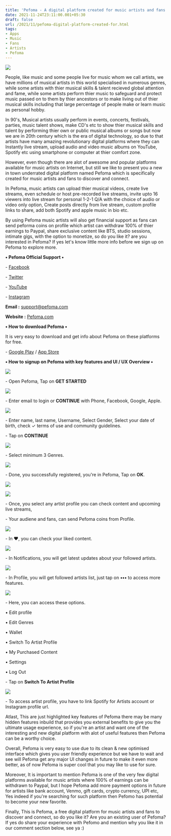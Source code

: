 ```yaml
---
title: 'Pefoma - A digital platform created for music artists and fans.'
date: 2021-11-24T23:11:00.001+05:30
draft: false
url: /2021/11/pefoma-digital-platform-created-for.html
tags: 
- Apps
- Music
- Fans
- Artists
- Pefoma
---
```


 [![](https://lh3.googleusercontent.com/-uH-BQCNJXjc/YZ55P7clSUI/AAAAAAAAHfY/aWCSpDWuYPwhfEVA-iMjPidBGv9v_xhlACLcBGAsYHQ/s1600/1637775644968674-0.png)](https://lh3.googleusercontent.com/-uH-BQCNJXjc/YZ55P7clSUI/AAAAAAAAHfY/aWCSpDWuYPwhfEVA-iMjPidBGv9v_xhlACLcBGAsYHQ/s1600/1637775644968674-0.png) 

  

People, like music and some people live for music whom we call artists, we have millions of musical artists in this world specialised in numerous genres, while some artists with thier musical skills & talent recieved global attention and fame, while some artists perform thier music to safeguard and protect music passed on to them by thier ancestors or to make living out of thier musical skills including that large percentage of people make or learn music as personal hobby.

  

In 90's, Musical artists usually perform in events, concerts, festivals, parties, music talent shows, make CD's etc to show thier musical skills and talent by performing thier own or public musical albums or songs but now we are in 20th century which is the era of digital technology, so due to that artists have many amazing revolutionary digital platforms where they can Instantly live stream, upload audio and video music albums on YouTube, Spotify etc using smartphone or computer at thier comfort zone.

  

However, even though there are alot of awesome and popular platforms available for music artists on Internet, but still we like to present you a new in town underrated digital platform named Pefoma which is specifically created for music artists and fans to discover and connect.

  

In Pefoma, music artists can upload thier musical videos, create live streams, even schedule or host pre-recorded live streams, invite upto 16 viewers into live stream for personal 1-2-1 Q/A with the choice of audio or video only option, Create posts directly from live stream, custom profile links to share, add both Spotify and apple music in bio etc.

  

By using Pefoma music artists will also get financial support as fans can send peforma coins on profile which artist can withdraw 100% of thier earnings to Paypal, share exclusive content like BTS, studio sessions, intimate gigs, with the option to monetize, so do you like it? are you interested in Pefoma? If yes let's know little more info before we sign up on Pefoma to explore more.

  

**• Pefoma Official Support •**

\- [Facebook](https://www.facebook.com/pefoma)

\- [Twitter](https://twitter.com/Pefoma_)

\- [YouTube](https://www.youtube.com/channel/UCprKNt7GzY1hE2z3uEx1k-w)

\- [Instagram](https://www.instagram.com/pefoma_/)

  

**Email :** [support@pefoma.com](mailto:support@pefoma.com)

**Website :** [Pefoma.com](http://pefoma.com)

  

**• How to download Pefoma •**

It is very easy to download and get info about Pefoma on these platforms for free.

  

\- [Google Play](https://play.google.com/store/apps/details?id=com.pefoma) / [App Store](https://apps.apple.com/gb/app/pefoma/id1523673708)

  

**• How to signup on Pefoma with key features and UI / UX Overview •**

 **[![](https://lh3.googleusercontent.com/-r-CXookczHg/YZ55HAdRiLI/AAAAAAAAHfM/mVP253uNmYsIWXQf8EFY4W8kj01xj32XQCLcBGAsYHQ/s1600/1637775624149088-1.png)](https://lh3.googleusercontent.com/-r-CXookczHg/YZ55HAdRiLI/AAAAAAAAHfM/mVP253uNmYsIWXQf8EFY4W8kj01xj32XQCLcBGAsYHQ/s1600/1637775624149088-1.png)** 

\- Open Pefoma, Tap on **GET STARTED**

 **[![](https://lh3.googleusercontent.com/-8Yngk4DURDw/YZ55B7k_QBI/AAAAAAAAHfA/AOm9S28qEhwWEHc3L8Rh61M0xaRh6A39QCLcBGAsYHQ/s1600/1637775616220116-2.png)](https://lh3.googleusercontent.com/-8Yngk4DURDw/YZ55B7k_QBI/AAAAAAAAHfA/AOm9S28qEhwWEHc3L8Rh61M0xaRh6A39QCLcBGAsYHQ/s1600/1637775616220116-2.png)** 

\- Enter email to login or **CONTINUE** with Phone, Facebook, Google, Apple.

  

 [![](https://lh3.googleusercontent.com/-JrsHzRc6iNE/YZ54_6B6W0I/AAAAAAAAHe8/f10KoMsoPisAWzlj3k1ybKThd677zl4bQCLcBGAsYHQ/s1600/1637775609828257-3.png)](https://lh3.googleusercontent.com/-JrsHzRc6iNE/YZ54_6B6W0I/AAAAAAAAHe8/f10KoMsoPisAWzlj3k1ybKThd677zl4bQCLcBGAsYHQ/s1600/1637775609828257-3.png) 

  

\- Enter name, last name, Username, Select Gender, Select your date of birth, check ✓ terms of use and community guidelines.

  

\- Tap on **CONTINUE**

  

 [![](https://lh3.googleusercontent.com/-yWdO948idtg/YZ54-U4stBI/AAAAAAAAHe4/YPDcaypdzKsJmrSFgv1bTCnSEq49QfJKwCLcBGAsYHQ/s1600/1637775599713437-4.png)](https://lh3.googleusercontent.com/-yWdO948idtg/YZ54-U4stBI/AAAAAAAAHe4/YPDcaypdzKsJmrSFgv1bTCnSEq49QfJKwCLcBGAsYHQ/s1600/1637775599713437-4.png) 

  

\- Select minimum 3 Genres.

  

 [![](https://lh3.googleusercontent.com/-zMJRfOs01AQ/YZ547ggRvzI/AAAAAAAAHe0/GdPf49xv1HAOjcr3NiWNxAW4tm6InoZjgCLcBGAsYHQ/s1600/1637775593112702-5.png)](https://lh3.googleusercontent.com/-zMJRfOs01AQ/YZ547ggRvzI/AAAAAAAAHe0/GdPf49xv1HAOjcr3NiWNxAW4tm6InoZjgCLcBGAsYHQ/s1600/1637775593112702-5.png) 

  

\- Done, you successfully registered, you're in Pefoma, Tap on **OK**.

  

 [![](https://lh3.googleusercontent.com/-YDtFv4Qm_zk/YZ546BrQznI/AAAAAAAAHew/ALxyU55HnwUXdo4_z2TexHghnwijZoqRgCLcBGAsYHQ/s1600/1637775586626383-6.png)](https://lh3.googleusercontent.com/-YDtFv4Qm_zk/YZ546BrQznI/AAAAAAAAHew/ALxyU55HnwUXdo4_z2TexHghnwijZoqRgCLcBGAsYHQ/s1600/1637775586626383-6.png) 

  

 [![](https://lh3.googleusercontent.com/-n3vgYj5qQro/YZ544Z4SHBI/AAAAAAAAHes/1R9Jqb8HoRUPra-mAxPi6yqy-LPAwVjNQCLcBGAsYHQ/s1600/1637775577961611-7.png)](https://lh3.googleusercontent.com/-n3vgYj5qQro/YZ544Z4SHBI/AAAAAAAAHes/1R9Jqb8HoRUPra-mAxPi6yqy-LPAwVjNQCLcBGAsYHQ/s1600/1637775577961611-7.png) 

  

\- Once, you select any artist profile you can check content and upcoming live streams, 

  

\- Your audiene and fans, can send Pefoma coins from Profile.

  

 [![](https://lh3.googleusercontent.com/-BxwreC-B5e4/YZ542Ulat_I/AAAAAAAAHeo/U13EOgFQBG00aUSDcCRd9fWHv2EtDjrMwCLcBGAsYHQ/s1600/1637775563889693-8.png)](https://lh3.googleusercontent.com/-BxwreC-B5e4/YZ542Ulat_I/AAAAAAAAHeo/U13EOgFQBG00aUSDcCRd9fWHv2EtDjrMwCLcBGAsYHQ/s1600/1637775563889693-8.png) 

  

\- In ❤️, you can check your liked content.

  

 [![](https://lh3.googleusercontent.com/-q19bTotoDp4/YZ54y4p2_sI/AAAAAAAAHek/aXzdbdaVErU9kBG4hSRAW6QEnHzL4lQlwCLcBGAsYHQ/s1600/1637775556894978-9.png)](https://lh3.googleusercontent.com/-q19bTotoDp4/YZ54y4p2_sI/AAAAAAAAHek/aXzdbdaVErU9kBG4hSRAW6QEnHzL4lQlwCLcBGAsYHQ/s1600/1637775556894978-9.png) 

  

\- In Notifications, you will get latest updates about your followed artists.

  

 [![](https://lh3.googleusercontent.com/-KMBH45aoDVA/YZ54xNkp5XI/AAAAAAAAHeg/Be4N2dwl3OcOLC1TbskTX_Khf0mA67RJwCLcBGAsYHQ/s1600/1637775545521729-10.png)](https://lh3.googleusercontent.com/-KMBH45aoDVA/YZ54xNkp5XI/AAAAAAAAHeg/Be4N2dwl3OcOLC1TbskTX_Khf0mA67RJwCLcBGAsYHQ/s1600/1637775545521729-10.png) 

  

\- In Profile, you will get followed artists list, just tap on **•••** to access more features.

  

 [![](https://lh3.googleusercontent.com/-Rnpn7ZKHQcQ/YZ54uC1BE3I/AAAAAAAAHec/WpbBo9j6Ze4yW2ELRBW4EgR452YKV7WnACLcBGAsYHQ/s1600/1637775538403047-11.png)](https://lh3.googleusercontent.com/-Rnpn7ZKHQcQ/YZ54uC1BE3I/AAAAAAAAHec/WpbBo9j6Ze4yW2ELRBW4EgR452YKV7WnACLcBGAsYHQ/s1600/1637775538403047-11.png) 

  

\- Here, you can access these options.

  

• Edit profile

• Edit Genres

• Wallet

• Switch To Artist Profile

• My Purchased Content

• Settings

• Log Out

  

\- Tap on **Switch To Artist Profile**

  

 [![](https://lh3.googleusercontent.com/-b9wiNUUnsRg/YZ54sYIbhrI/AAAAAAAAHeY/le8kxqQxI5UVdpwkYS1QXnhKSWgNmZ_ZACLcBGAsYHQ/s1600/1637775528373847-12.png)](https://lh3.googleusercontent.com/-b9wiNUUnsRg/YZ54sYIbhrI/AAAAAAAAHeY/le8kxqQxI5UVdpwkYS1QXnhKSWgNmZ_ZACLcBGAsYHQ/s1600/1637775528373847-12.png) 

  

\- To access artist profile, you have to link Spotify for Artists account or Instagram profile url.

  

Atlast, This are just highlighted key features of Pefoma there may be many hidden features inbuild that provides you external benefits to give you the ultimate usage experience, so if you're an artist and want one of the interesting and new digital platform with alot of useful features then Pefoma can be a worthy choice.

  

Overall, Pefoma is very easy to use due to its clean & new optimised interface which gives you user friendly experience but we have to wait and see will Pefoma get any major UI changes in future to make it even more better, as of now Pefoma is super cool that you may like to use for sure.

  

Moreover, It is important to mention Pefoma is one of the very few digital platforms available for music artists where 100% of earnings can be withdrawn to Paypal, but I hope Pefoma add more payment options in future for artists like bank account, Venmo, gift cards, crypto currency, UPI etc, Yes indeed if you're searching for such platform then Pefomo has potential to become your new favorite.

  

Finally, This is Pefoma, a free digital platform for music artists and fans to discover and connect, so do you like it? Are you an existing user of Pefoma? If yes do share your experience with Pefomo and mention why you like it in our comment section below, see ya :)